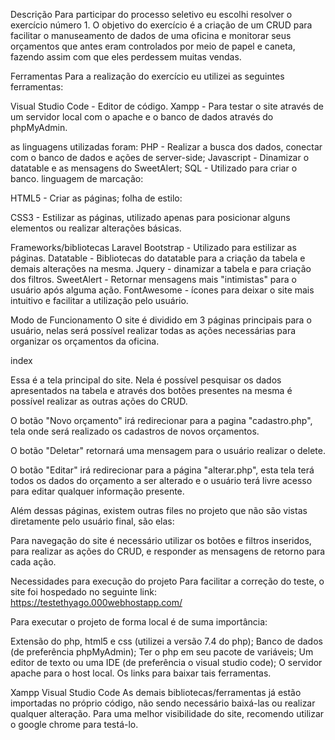 Descrição
Para participar do processo seletivo eu escolhi resolver o exercício número 1. O objetivo do exercício é a criação de um CRUD para facilitar o manuseamento de dados de uma oficina e monitorar seus orçamentos que antes eram controlados por meio de papel e caneta, fazendo assim com que eles perdessem muitas vendas.

Ferramentas
Para a realização do exercício eu utilizei as seguintes ferramentas:

Visual Studio Code - Editor de código.
Xampp - Para testar o site através de um servidor local com o apache e o banco de dados através do phpMyAdmin.

as linguagens utilizadas foram:
PHP - Realizar a busca dos dados, conectar com o banco de dados e ações de server-side;
Javascript - Dinamizar o datatable e as mensagens do SweetAlert;
SQL - Utilizado para criar o banco.
linguagem de marcação:

HTML5 - Criar as páginas;
folha de estilo:

CSS3 - Estilizar as páginas, utilizado apenas para posicionar alguns elementos ou realizar alterações básicas.

Frameworks/bibliotecas
Laravel 
Bootstrap - Utilizado para estilizar as páginas.
Datatable - Bibliotecas do datatable para a criação da tabela e demais alterações na mesma.
Jquery - dinamizar a tabela e para criação dos filtros.
SweetAlert - Retornar mensagens mais "intimistas" para o usuário após alguma ação.
FontAwesome - ícones para deixar o site mais intuitivo e facilitar a utilização pelo usuário.

Modo de Funcionamento
O site é dividido em 3 páginas principais para o usuário, nelas será possível realizar todas as ações necessárias para organizar os orçamentos da oficina.

index

Essa é a tela principal do site. Nela é possível pesquisar os dados apresentados na tabela e através dos botões presentes na mesma é possível realizar as outras ações do CRUD.

O botão "Novo orçamento" irá redirecionar para a pagina "cadastro.php", tela onde será realizado os cadastros de novos orçamentos.



O botão "Deletar" retornará uma mensagem para o usuário realizar o delete.



O botão "Editar" irá redirecionar para a página "alterar.php", esta tela terá todos os dados do orçamento a ser alterado e o usuário terá livre acesso para editar qualquer informação presente.


Além dessas páginas, existem outras files no projeto que não são vistas diretamente pelo usuário final, são elas:

Para navegação do site é necessário utilizar os botões e filtros inseridos, para realizar as ações do CRUD, e responder as mensagens de retorno para cada ação.

Necessidades para execução do projeto
Para facilitar a correção do teste, o site foi hospedado no seguinte link:
https://testethyago.000webhostapp.com/

Para executar o projeto de forma local é de suma importância:

Extensão do php, html5 e css (utilizei a versão 7.4 do php);
Banco de dados (de preferência phpMyAdmin);
Ter o php em seu pacote de variáveis;
Um editor de texto ou uma IDE (de preferência o visual studio code);
O servidor apache para o host local.
Os links para baixar tais ferramentas.

Xampp
Visual Studio Code
As demais bibliotecas/ferramentas já estão importadas no próprio código, não sendo necessário baixá-las ou realizar qualquer alteração.
Para uma melhor visibilidade do site, recomendo utilizar o google chrome para testá-lo.
